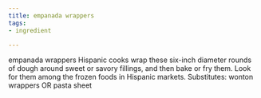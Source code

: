 ```yaml
---
title: empanada wrappers
tags:
- ingredient

---
```

empanada wrappers Hispanic cooks wrap these six-inch diameter rounds of dough around sweet or savory fillings, and then bake or fry them. Look for them among the frozen foods in Hispanic markets. Substitutes: wonton wrappers OR pasta sheet

